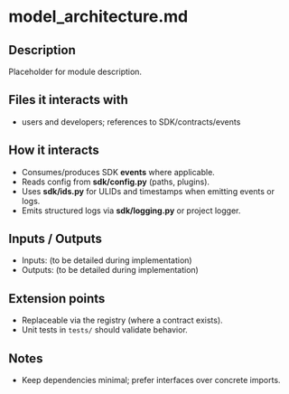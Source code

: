 # model_architecture.md

## Description
Placeholder for module description.

## Files it interacts with
- users and developers; references to SDK/contracts/events

## How it interacts
- Consumes/produces SDK **events** where applicable.
- Reads config from **sdk/config.py** (paths, plugins).
- Uses **sdk/ids.py** for ULIDs and timestamps when emitting events or logs.
- Emits structured logs via **sdk/logging.py** or project logger.

## Inputs / Outputs
- Inputs: (to be detailed during implementation)
- Outputs: (to be detailed during implementation)

## Extension points
- Replaceable via the registry (where a contract exists).
- Unit tests in `tests/` should validate behavior.

## Notes
- Keep dependencies minimal; prefer interfaces over concrete imports.
